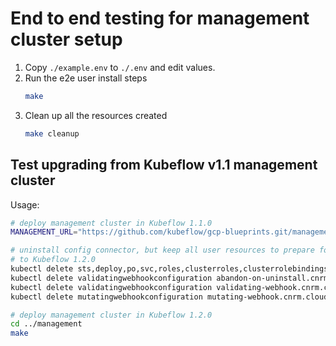 # End to end testing for management cluster setup

1. Copy `./example.env` to `./.env` and edit values.
2. Run the e2e user install steps
    ```bash
    make
    ```
3. Clean up all the resources created
    ```bash
    make cleanup
    ```

## Test upgrading from Kubeflow v1.1 management cluster

Usage:
```bash
# deploy management cluster in Kubeflow 1.1.0
MANAGEMENT_URL="https://github.com/kubeflow/gcp-blueprints.git/management@v1.1.0" make

# uninstall config connector, but keep all user resources to prepare for upgrade
# to Kubeflow 1.2.0
kubectl delete sts,deploy,po,svc,roles,clusterroles,clusterrolebindings --all-namespaces -l cnrm.cloud.google.com/system=true --wait=true
kubectl delete validatingwebhookconfiguration abandon-on-uninstall.cnrm.cloud.google.com --ignore-not-found --wait=true
kubectl delete validatingwebhookconfiguration validating-webhook.cnrm.cloud.google.com --ignore-not-found --wait=true
kubectl delete mutatingwebhookconfiguration mutating-webhook.cnrm.cloud.google.com --ignore-not-found --wait=true

# deploy management cluster in Kubeflow 1.2.0
cd ../management
make
```
